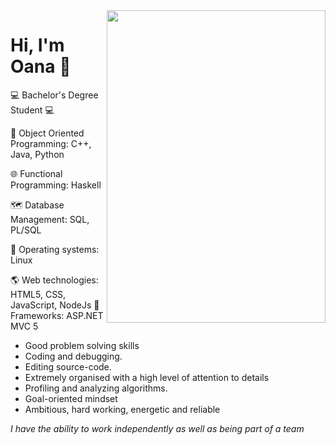 <img src="https://images-na.ssl-images-amazon.com/images/I/41b6RV5KnzL._SX331_BO1,204,203,200_.jpg" width="350" height="500" align="right"/>

# Hi, I'm Oana :wave:

:computer: Bachelor's Degree Student :computer:

:peacock: Object Oriented Programming: C++, Java, Python

:globe_with_meridians: Functional Programming: Haskell

:world_map: Database Management: SQL, PL/SQL

:penguin: Operating systems: Linux

:earth_americas: Web technologies: HTML5, CSS, JavaScript, NodeJs
:blue_heart: Frameworks: ASP.NET MVC 5

* Good problem solving skills
* Coding and debugging.
* Editing source-code.
* Extremely organised with a high level of attention to details
* Profiling and analyzing algorithms.
* Goal-oriented mindset
* Ambitious, hard working, energetic and reliable

*I have the ability to work independently as well as being part of a team*


